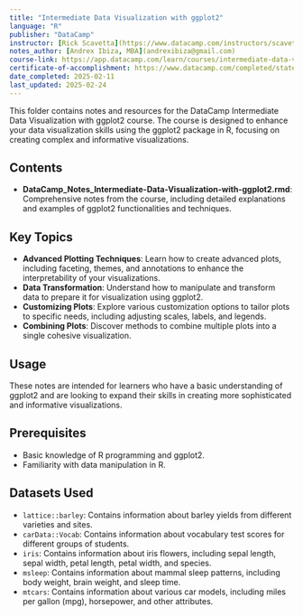 ```yaml
---
title: "Intermediate Data Visualization with ggplot2"
language: "R"
publisher: "DataCamp"
instructor: [Rick Scavetta](https://www.datacamp.com/instructors/scavetta)
notes_author: [Andrex Ibiza, MBA](andrexibiza@gmail.com)
course-link: https://app.datacamp.com/learn/courses/intermediate-data-visualization-with-ggplot2
certificate-of-accomplishment: https://www.datacamp.com/completed/statement-of-accomplishment/course/2836dc56bf6243f48f33a20837ad8374cb88c312
date_completed: 2025-02-11
last_updated: 2025-02-24
---
```


This folder contains notes and resources for the DataCamp Intermediate Data Visualization with ggplot2 course. The course is designed to enhance your data visualization skills using the ggplot2 package in R, focusing on creating complex and informative visualizations.

## Contents

- **DataCamp_Notes_Intermediate-Data-Visualization-with-ggplot2.rmd**: Comprehensive notes from the course, including detailed explanations and examples of ggplot2 functionalities and techniques.

## Key Topics

- **Advanced Plotting Techniques**: Learn how to create advanced plots, including faceting, themes, and annotations to enhance the interpretability of your visualizations.
- **Data Transformation**: Understand how to manipulate and transform data to prepare it for visualization using ggplot2.
- **Customizing Plots**: Explore various customization options to tailor plots to specific needs, including adjusting scales, labels, and legends.
- **Combining Plots**: Discover methods to combine multiple plots into a single cohesive visualization.

## Usage

These notes are intended for learners who have a basic understanding of ggplot2 and are looking to expand their skills in creating more sophisticated and informative visualizations.

## Prerequisites

- Basic knowledge of R programming and ggplot2.
- Familiarity with data manipulation in R.

## Datasets Used
- `lattice::barley`: Contains information about barley yields from different varieties and sites.
- `carData::Vocab`: Contains information about vocabulary test scores for different groups of students.
- `iris`: Contains information about iris flowers, including sepal length, sepal width, petal length, petal width, and species.
- `msleep`: Contains information about mammal sleep patterns, including body weight, brain weight, and sleep time.
- `mtcars`: Contains information about various car models, including miles per gallon (mpg), horsepower, and other attributes.